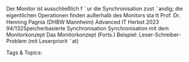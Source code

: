 Der Monitor ist ausschließlich f ¨ur die Synchronisation zust ¨andig; die
eigentlichen Operationen ﬁnden außerhalb des Monitors sta tt
Prof. Dr. Henning Pagnia (DHBW Mannheim) Advanced IT Herbst 2023 94/132Speicherbasierte Synchronisation Synchronisation mit dem Monitorkonzept
Das Monitorkonzept (Forts.)
Beispiel: Leser-Schreiber-Problem (mit Leserpriorit ¨at)

   Tags & Topics:
   